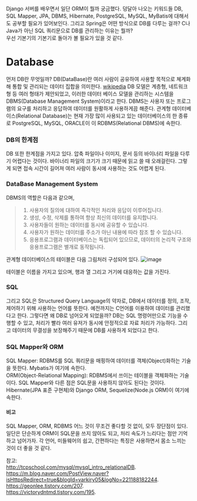 Django 서버를 배우면서 일단 ORM이 뭘까 궁금했다. 덩달아 나오는 키워드들 DB, SQL Mapper, JPA, DBMS, Hibernate, PostgreSQL, MySQL, MyBatis에 대해서도 공부할 필요가 있어보인다. 그리고 Spring은 어떤 방식으로 DB를 다루는 걸까? C나 Java가 아닌 SQL 쿼리문으로 DB를 관리하는 이유는 뭘까?   
우선 기본기의 기본기로 돌아가 볼 필요가 있을 것 같다.

# Database
먼저 DB란 무엇일까? DB(DataBase)란 여러 사람이 공유하여 사용할 목적으로 쳬계화해 통합 및 관리되는 데이터 집합을 의미한다. [wikipedia](https://ko.wikipedia.org/wiki/%EB%8D%B0%EC%9D%B4%ED%84%B0%EB%B2%A0%EC%9D%B4%EC%8A%A4) DB 모델은 계층형, 네트워크형 등 여러 형태가 제안되었고, 이러한 데이터 베이스 모델을 관리하는 시스템을 DBMS(Database Management System)이라고 한다. DBMS는 사용자 또는 프로그램의 요구를 처리하고 응답하여 데이터를 원활하게 사용하게끔 해준다. 
 관계형 데이터베이스(Relational Database)는 현재 가장 많이 사용되고 있는 데이터베이스의 한 종류로 PostgreSQL, MySQL, ORACLE이 이 RDBMS(Relational DBMS)에 속한다.

### DB의 한계점
DB 또한 한계점을 가지고 있다. 압축 파일이나 이미지, 문서 등의 바이너리 파일을 다루기 어렵다는 것이다. 바이너리 파일의 크기가 크기 때문에 읽고 쓸 때 오래걸린다. 그렇게 되면 접속 시간이 길어져 여러 사람이 동시에 사용하는 것도 어렵게 된다.

### DataBase Management System
DBMS의 역할은 다음과 같으며,
> 1.  사용자의 질의에 대하여 즉각적인 처리와 응답이 이루어집니다.
> 2. 생성, 수정, 삭제를 통하여 항상 최신의 데이터를 유지합니다.
> 3. 사용자들이 원하는 데이터를 동시에 공유할 수 있습니다.
> 4. 사용자가 원하는 데이터를 주소가 아닌 내용에 따라 참조 할 수 있습니다.
> 5. 응용프로그램과 데이터베이스는 독립되어 있으므로, 데이터의 논리적 구조와 응용프로그램은 별개로 동작됩니다.

관계형 데이터베이스의 테이블은 다음 그림처러 구성되어 있다.
![image](https://user-images.githubusercontent.com/59414764/126282517-167fbd70-b2aa-422a-a8e2-45af566bd02f.png)

테이블은 이름을 가지고 있으며, 행과 열 그리고 거기에 대응하는 값을 가진다.

### SQL
그리고 SQL은 Structured Query Language의 약자로, DB에서 데이터를 정의, 조작, 제어하기 위해 사용하는 언어를 뜻한다. 예전까지는 C언어를 이용하여 데이터를 관리했다고 한다. 그렇다면 왜 DB로 넘어오게 되었을까? DB는 SQL 명령어만으로 기능을 수행할 수 있고, 처리가 빨라 여러 유저가 동시에 안정적으로 자료 처리가 가능하다. 그리고 데이터의 무결성을 보장해주기 때문에 DB를 사용하게 되었다고 한다.

### SQL Mapper와 ORM
SQL Mapper: RDBMS를 SQL 쿼리문을 매핑하여 데이터를 객체(Object)화하는 기술을 뜻한다. Mybatis가 여기에 속한다.   
ORM(Object-Relational Mapping): RDBMS에서 쓰이는 테이블을 객체화하는 기술이다. SQL Mapper와 다른 점은 SQL문을 사용하지 않아도 된다는 것이다. Hibernate(JPA 표준 구현체)와 Django ORM, Sequelize(Node.js ORM)이 여기에 속한다.


#### 비고
SQL Mapper, ORM, RDBMS 어느 것이 무조건 좋다할 것 없이, 모두 장단점이 있다. 일단은 단순하게 ORM이 SQL문을 쓰지 않아도 되고, 처리 속도가 느리다는 점만 기억하고 넘어가자. 각 언어, 미들웨어의 쉽고, 간편하다는 특징은 사용하면서 몸소 느끼는 것이 더 좋을 것 같다.

참고:   
http://tcpschool.com/mysql/mysql_intro_relationalDB.  
https://m.blog.naver.com/PostView.naver?isHttpsRedirect=true&blogId=varkiry05&logNo=221188182244.  
https://geonlee.tistory.com/207.  
https://victorydntmd.tistory.com/195.  
